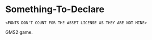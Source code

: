 # Something-To-Declare

`<FONTS DON'T COUNT FOR THE ASSET LICENSE AS THEY ARE NOT MINE>`

GMS2 game.